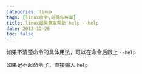 ```yaml
---
categories: linux
tags: [linux命令,鸟哥私房菜]
title: linux如果获取帮助 help --help
date: 2013-12-26
toc: false
---
```


如果不清楚命令的具体用法，可以在命令后跟上 `--help`

如果记不起命令了，直接输入 `help`
